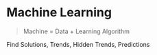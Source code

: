 # Machine Learning

> Machine = Data + Learning Algorithm

Find Solutions, Trends, Hidden Trends, Predictions

